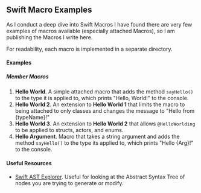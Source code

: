 ## Swift Macro Examples

As I conduct a deep dive into Swift Macros I have found there are very few examples of macros available (especially attached Macros), so I am publishing the Macros I write here.

For readability, each macro is implemented in a separate directory.



#### Examples

##### Member Macros

1. **Hello World**. A simple attached macro that adds the method `sayHello()` to the type it is applied to, which prints "Hello, World!" to the console.
2. **Hello World 2**. An extension to **Hello World 1** that limits the macro to being attached to only classes and changes the message to "Hello from {typeName}!"
3. **Hello World 3**. An extension to **Hello World 2** that allows `@HelloWorlding` to be applied to structs, actors, and enums.
4. **Hello Argument**. Macro that takes a string argument and adds the method `sayHello()` to the type its applied to, which prints "Hello {Arg}!" to the console.



#### Useful Resources

* [Swift AST Explorer](https://swift-ast-explorer.com/). Useful for looking at the Abstract Syntax Tree of nodes you are trying to generate or modify.